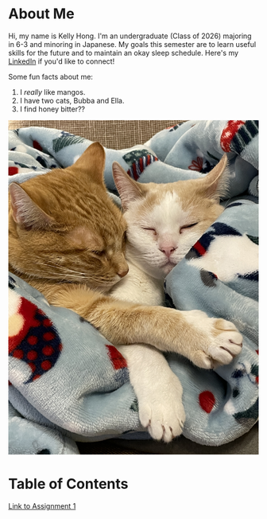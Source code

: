 # About Me
Hi, my name is Kelly Hong. I'm an undergraduate (Class of 2026) majoring in 6-3 and minoring in Japanese. My goals this semester are to learn useful skills for the future and to maintain an okay sleep schedule. Here's my [LinkedIn](https://www.linkedin.com/in/kellyhong612) if you'd like to connect!

Some fun facts about me:
1. I *really* like mangos.
2. I have two cats, Bubba and Ella.
3. I find honey bitter??

![Bubba (orange tabby) and Ella (white / beige)](assets/bubba_and_ella.JPG)

# Table of Contents
[Link to Assignment 1](assignments/assignment1.md)
